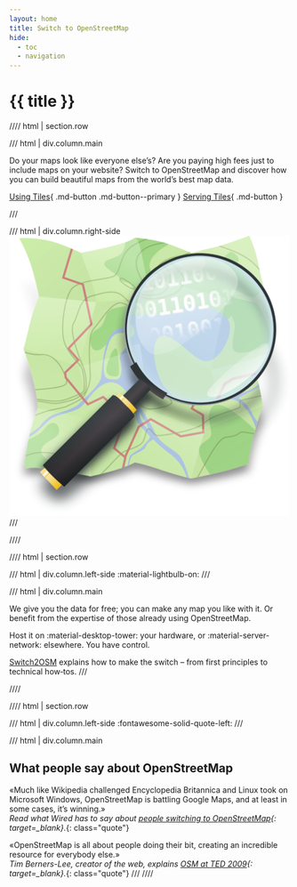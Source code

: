 ```yaml
---
layout: home
title: Switch to OpenStreetMap
hide: 
  - toc
  - navigation
---
```


# {{ title }}

//// html | section.row

/// html | div.column.main

Do your maps look like everyone else’s? Are you paying high fees just to include maps on your website? Switch to OpenStreetMap and discover how you can build beautiful maps from the world’s best map data.

[Using Tiles](using-tiles/){ .md-button .md-button--primary } [Serving Tiles](serving-tiles/){ .md-button }

///

/// html | div.column.right-side
  ![OpenStreetMap icon](assets/img/open-street-map-medium.png)
///

////

//// html | section.row

/// html | div.column.left-side
:material-lightbulb-on:
///

/// html | div.column.main

We give you the data for free; you can make any map you like with it. Or benefit from the expertise of those already using OpenStreetMap.

Host it on :material-desktop-tower: your hardware, or :material-server-network: elsewhere. You have control.

[Switch2OSM](#) explains how to make the switch – from first principles to technical how‑tos.
///

////

//// html | section.row

/// html | div.column.left-side
:fontawesome-solid-quote-left:
///

/// html | div.column.main

## What people say about OpenStreetMap

&laquo;Much like Wikipedia challenged Encyclopedia Britannica and Linux took on Microsoft Windows, OpenStreetMap is battling Google Maps, and at least in some cases, it’s winning.&raquo;<br />
*Read what Wired has to say about [people switching to OpenStreetMap](http://www.wired.com/wiredenterprise/2012/01/openstreetmap-google/){: target=_blank}.*{: class="quote"}

&laquo;OpenStreetMap is all about people doing their bit, creating an incredible resource for everybody else.&raquo;<br />
*Tim Berners-Lee, creator of the web, explains [OSM at TED 2009](https://www.ted.com/talks/tim_berners_lee_the_next_web/transcript){: target=_blank}.*{: class="quote"}
///
////
